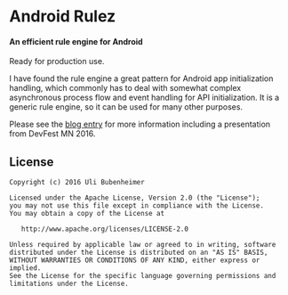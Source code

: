 # Android Rulez
#### An efficient rule engine for Android

Ready for production use.

I have found the rule engine a great pattern for Android app initialization handling,
which commonly has to deal with somewhat complex asynchronous process flow and event handling
for API initialization. It is a generic rule engine, so it can be used for many other purposes.

Please see the [blog entry](http://android.bubenheimer.com/2016/02/android-rulez-efficient-rule-engine-for.html)
for more information including a presentation from DevFest MN 2016.



License
-------

    Copyright (c) 2016 Uli Bubenheimer

    Licensed under the Apache License, Version 2.0 (the "License");
    you may not use this file except in compliance with the License.
    You may obtain a copy of the License at

       http://www.apache.org/licenses/LICENSE-2.0

    Unless required by applicable law or agreed to in writing, software
    distributed under the License is distributed on an "AS IS" BASIS,
    WITHOUT WARRANTIES OR CONDITIONS OF ANY KIND, either express or implied.
    See the License for the specific language governing permissions and
    limitations under the License.
